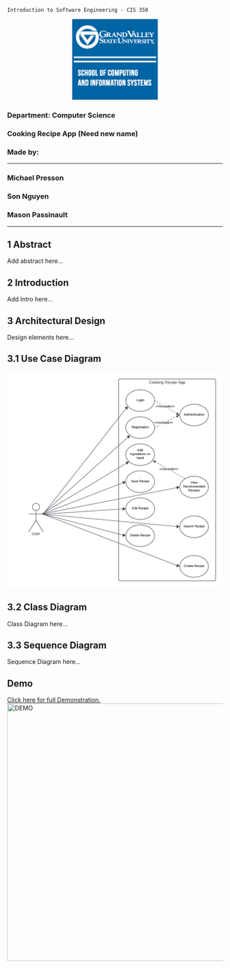```
Introduction to Software Engineering - CIS 350
```

<p align="center">
    <img src="logo.png" width="200" title="GVSU LOGO">
</p>

### Department: Computer Science

### Cooking Recipe App (Need new name)

### Made by:
---
### Michael Presson
### Son Nguyen
### Mason Passinault
---
## 1 Abstract
Add abstract here...

## 2 Introduction
Add Intro here...

## 3 Architectural Design
Design elements here...

## 3.1 Use Case Diagram
<p align="center">
    <img src="use_case.png" title="USE CASE DIAGRAM">
</p>

## 3.2 Class Diagram
Class Diagram here...

## 3.3 Sequence Diagram
Sequence Diagram here...

## Demo
<p alight="center">
    <a href="https://drive.google.com/file/d/1Xy14rUIoqP_aWw97gUhOVttsr91WT2d0/view?usp=sharing" target="_blank">Click here for full Demonstration.
    <img src="demo_gif.gif" title="DEMO" width="1000" height="600">
    </a>
</p>

